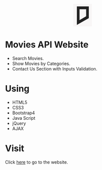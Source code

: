 <p align="center">
<img  src = /img/logo.png>
</p>

# Movies API Website
- Search Movies.
- Show Movies by Categories.
- Contact Us Section with Inputs Validation.

# Using
- HTML5
- CSS3
- Bootstrap4
- Java Script
- jQuery
- AJAX

# Visit
Click [here](https://megagrocers.se//Movies-API-Website/) to go to the website.
